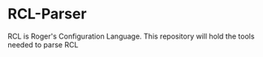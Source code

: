 # RCL-Parser
RCL is Roger's Configuration Language. This repository will hold the tools needed to parse RCL
